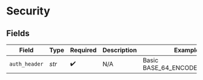 # Security


## Fields

| Field                          | Type                           | Required                       | Description                    | Example                        |
| ------------------------------ | ------------------------------ | ------------------------------ | ------------------------------ | ------------------------------ |
| `auth_header`                  | *str*                          | :heavy_check_mark:             | N/A                            | Basic BASE_64_ENCODED(API_KEY) |